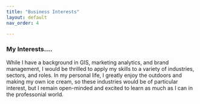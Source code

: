 ```yaml
---
title: "Business Interests"
layout: default
nav_order: 4

---
```


### My Interests....
While I have a background in GIS, marketing analytics, and brand management, I would be thrilled to apply my skills to a variety of industries, sectors, and roles. In my personal life, I greatly enjoy the outdoors and making my own ice cream, so these industries would be of particular interest, but I remain open-minded and excited to learn as much as I can in the professonial world. 

